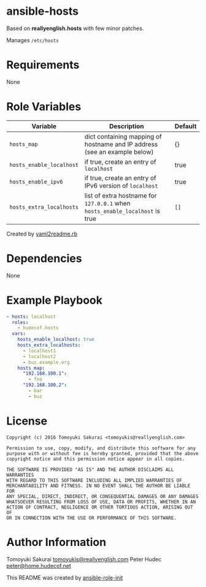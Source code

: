 # ansible-hosts

Based on **reallyenglish.hosts** with few minor patches.


Manages `/etc/hosts`

# Requirements

None

# Role Variables

| Variable | Description | Default |
|----------|-------------|---------|
| `hosts_map` | dict containing mapping of hostname and IP address (see an example below)| {} |
| `hosts_enable_localhost` | if true, create an entry of `localhost` | true |
| `hosts_enable_ipv6` | if true, create an entry of IPv6 version of `localhost` | true |
| `hosts_extra_localhosts` | list of extra hostname for `127.0.0.1` when `hosts_enable_localhost` is true | `[]` |

Created by [yaml2readme.rb](https://gist.github.com/trombik/b2df709657c08d845b1d3b3916e592d3)

# Dependencies

None

# Example Playbook

```yaml
- hosts: localhost
  roles:
    - hudecof.hosts
  vars:
    hosts_enable_localhost: true
    hosts_extra_localhosts:
      - localhost1
      - localhost2
      - buz.example.org
    hosts_map:
      "192.168.100.1":
        - foo
      "192.168.100.2":
        - bar
        - buz
```

# License

```
Copyright (c) 2016 Tomoyuki Sakurai <tomoyukis@reallyenglish.com>

Permission to use, copy, modify, and distribute this software for any
purpose with or without fee is hereby granted, provided that the above
copyright notice and this permission notice appear in all copies.

THE SOFTWARE IS PROVIDED "AS IS" AND THE AUTHOR DISCLAIMS ALL WARRANTIES
WITH REGARD TO THIS SOFTWARE INCLUDING ALL IMPLIED WARRANTIES OF
MERCHANTABILITY AND FITNESS. IN NO EVENT SHALL THE AUTHOR BE LIABLE FOR
ANY SPECIAL, DIRECT, INDIRECT, OR CONSEQUENTIAL DAMAGES OR ANY DAMAGES
WHATSOEVER RESULTING FROM LOSS OF USE, DATA OR PROFITS, WHETHER IN AN
ACTION OF CONTRACT, NEGLIGENCE OR OTHER TORTIOUS ACTION, ARISING OUT OF
OR IN CONNECTION WITH THE USE OR PERFORMANCE OF THIS SOFTWARE.
```

# Author Information

Tomoyuki Sakurai <tomoyukis@reallyenglish.com>
Peter Hudec <peter@home.hudecof.net>

This README was created by [ansible-role-init](https://gist.github.com/trombik/d01e280f02c78618429e334d8e4995c0)
